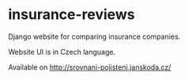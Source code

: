 # insurance-reviews

Django website for comparing insurance companies.

Website UI is in Czech language.

Available on http://srovnani-pojisteni.janskoda.cz/
